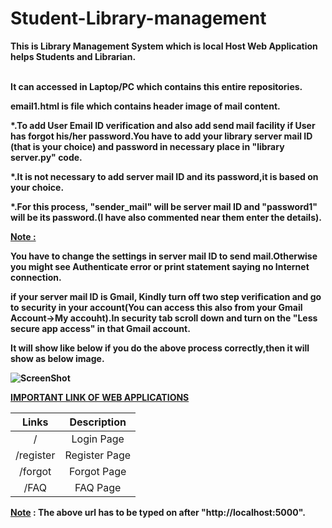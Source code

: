 # Student-Library-management

<b>
This is Library Management System which is local Host Web Application helps Students and Librarian.<br><br>
  
  
It can accessed in Laptop/PC which contains this entire repositories.

email1.html is file which contains header image of mail content.

*.To add User Email ID verification and also add send mail facility if User has forgot his/her password.You have to add your library server mail ID (that is your choice) and password in necessary place in "library server.py" code.

*.It is not necessary to add server mail ID and its password,it is based on your choice.

*.For this process, "sender_mail" will be server mail ID and "password1" will be its password.(I have also commented near them enter the details).  

<u>Note :</u>

You have to change the settings in server mail ID to send mail.Otherwise you might see Authenticate error or print statement saying no Internet connection. 

if your server mail ID is Gmail, Kindly turn off two step verification and go to security in your account(You can access this also from your Gmail Account->My accouht).In security tab scroll down and turn on the "Less secure app access" in that Gmail account.

It will show like below if you do the above process correctly,then it will show as below image.<br>

![ScreenShot](latest.png)


<u>IMPORTANT LINK OF WEB APPLICATIONS</u>

| Links         | Description     |
|:-------------:|:---------------:|
| /             | Login Page      | 
| /register     | Register Page   |
| /forgot       | Forgot Page     |
| /FAQ          | FAQ Page        |


<u>Note</u> : The above url has to be typed on after "http://localhost:5000". 

<b>
 
 
